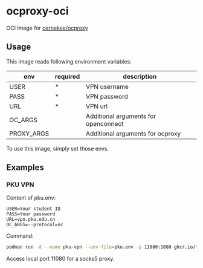 # ocproxy-oci

OCI Image for [cernekee/ocproxy](https://github.com/cernekee/ocproxy)

## Usage

This image reads following environment variables:

| env        | required | description                          |
|------------|----------|--------------------------------------|
| USER       | \*       | VPN username                         |
| PASS       | \*       | VPN password                         |
| URL        | \*       | VPN url                              |
| OC_ARGS    |          | Additional arguments for openconnect |
| PROXY_ARGS |          | Additional arguments for ocproxy     |

To use this image, simply set those envs.

## Examples

### PKU VPN

Content of pku.env:
```
USER=Your student ID
PASS=Your password
URL=vpn.pku.edu.cn
OC_ARGS=--protocol=nc
```
Command:
```sh
podman run -d --name pku-vpn --env-file=pku.env -p 11080:1080 ghcr.io/thezzisu/ocproxy:latest
```
Access local port 11080 for a socks5 proxy.
